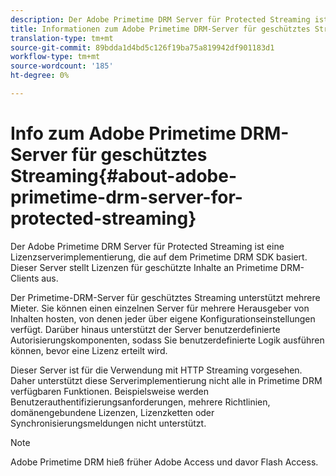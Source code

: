 ```yaml
---
description: Der Adobe Primetime DRM Server für Protected Streaming ist eine Lizenzserverimplementierung, die auf dem Primetime DRM SDK basiert. Dieser Server stellt Lizenzen für geschützte Inhalte an Primetime DRM-Clients aus.
title: Informationen zum Adobe Primetime DRM-Server für geschütztes Streaming
translation-type: tm+mt
source-git-commit: 89bdda1d4bd5c126f19ba75a819942df901183d1
workflow-type: tm+mt
source-wordcount: '185'
ht-degree: 0%

---
```



# Info zum Adobe Primetime DRM-Server für geschütztes Streaming{#about-adobe-primetime-drm-server-for-protected-streaming}

Der Adobe Primetime DRM Server für Protected Streaming ist eine Lizenzserverimplementierung, die auf dem Primetime DRM SDK basiert. Dieser Server stellt Lizenzen für geschützte Inhalte an Primetime DRM-Clients aus.

Der Primetime-DRM-Server für geschütztes Streaming unterstützt mehrere Mieter. Sie können einen einzelnen Server für mehrere Herausgeber von Inhalten hosten, von denen jeder über eigene Konfigurationseinstellungen verfügt. Darüber hinaus unterstützt der Server benutzerdefinierte Autorisierungskomponenten, sodass Sie benutzerdefinierte Logik ausführen können, bevor eine Lizenz erteilt wird.

Dieser Server ist für die Verwendung mit HTTP Streaming vorgesehen. Daher unterstützt diese Serverimplementierung nicht alle in Primetime DRM verfügbaren Funktionen. Beispielsweise werden Benutzerauthentifizierungsanforderungen, mehrere Richtlinien, domänengebundene Lizenzen, Lizenzketten oder Synchronisierungsmeldungen nicht unterstützt.

>[!NOTE]
>
>Adobe Primetime DRM hieß früher Adobe Access und davor Flash Access.

